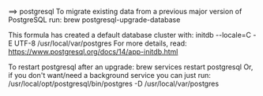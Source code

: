 
==> postgresql
To migrate existing data from a previous major version of PostgreSQL run:
brew postgresql-upgrade-database

This formula has created a default database cluster with:
initdb --locale=C -E UTF-8 /usr/local/var/postgres
For more details, read:
https://www.postgresql.org/docs/14/app-initdb.html

To restart postgresql after an upgrade:
brew services restart postgresql
Or, if you don't want/need a background service you can just run:
/usr/local/opt/postgresql/bin/postgres -D /usr/local/var/postgres